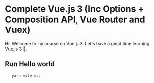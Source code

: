 # Complete Vue.js 3 (Inc Options + Composition API, Vue Router and Vuex)

Hi! Welcome to my course on Vue.js 3. Let's have a great time learning Vue.js 3 🎉.

## Run Hello world

```
   yarn vite src
```
